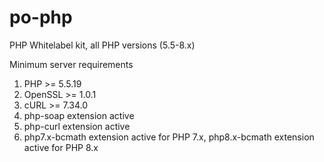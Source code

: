 # po-php
PHP Whitelabel kit, all PHP versions (5.5-8.x)

Minimum server requirements
1. PHP >= 5.5.19
2. OpenSSL >= 1.0.1
3. cURL >= 7.34.0
4. php-soap extension active
5. php-curl extension active
6. php7.x-bcmath extension active for PHP 7.x, php8.x-bcmath extension active for PHP 8.x
